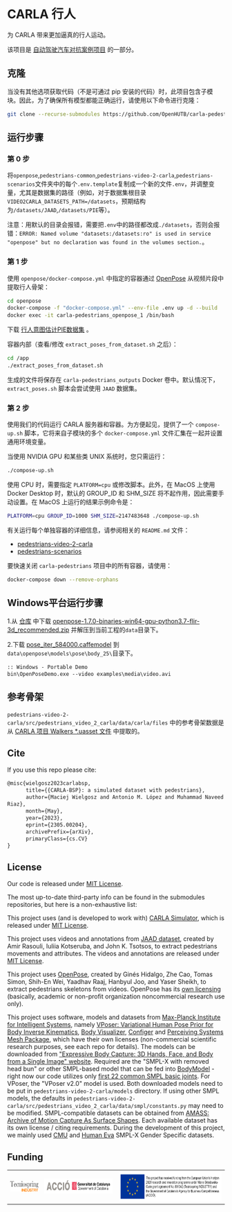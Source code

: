 # CARLA 行人
为 CARLA 带来更加逼真的行人运动。

该项目是 [自动驾驶汽车对抗案例项目](https://project-arcane.eu/) 的一部分。

## 克隆
当没有其他选项获取代码（不是可通过 pip 安装的代码）时，此项目包含子模块。因此，为了确保所有模型都能正确运行，请使用以下命令进行克隆：

```sh
git clone --recurse-submodules https://github.com/OpenHUTB/carla-pedestrians.git
```

## 运行步骤

### 第 0 步
将`openpose`,`pedestrians-common`,`pedestrians-video-2-carla`,`pedestrians-scenarios`文件夹中的每个`.env.template`复制成一个新的文件`.env`，并调整变量，尤其是数据集的路径（例如，对于数据集根目录`VIDEO2CARLA_DATASETS_PATH=/datasets`，预期结构为`/datasets/JAAD`,`/datasets/PIE`等）。

注意：用默认的目录会报错，需要把`.env`中的路径都改成`./datasets`，否则会报错：`ERROR: Named volume "datasets:/datasets:ro" is used in service "openpose" but no declaration was found in the volumes section.`。

### 第 1 步
使用 `openpose/docker-compose.yml` 中指定的容器通过 [OpenPose](https://github.com/CMU-Perceptual-Computing-Lab/openpose) 从视频片段中提取行人骨架：

```sh
cd openpose
docker-compose -f "docker-compose.yml" --env-file .env up -d --build
docker exec -it carla-pedestrians_openpose_1 /bin/bash
```

下载 [行人意图估计PIE数据集](https://data.nvision2.eecs.yorku.ca/PIE_dataset/) 。

容器内部（查看/修改 `extract_poses_from_dataset.sh` 之后）：
```sh
cd /app
./extract_poses_from_dataset.sh
```

生成的文件将保存在 `carla-pedestrians_outputs` Docker 卷中。默认情况下，`extract_poses.sh` 脚本会尝试使用 `JAAD` 数据集。



### 第 2 步
使用我们的代码运行 CARLA 服务器和容器。为方便起见，提供了一个 `compose-up.sh` 脚本，它将来自子模块的多个 `docker-compose.yml` 文件汇集在一起并设置通用环境变量。

当使用 NVIDIA GPU 和某些类 UNIX 系统时，您只需运行：
```sh
./compose-up.sh
```

使用 CPU 时，需要指定 `PLATFORM=cpu` 或修改脚本。此外，在 MacOS 上使用 Docker Desktop 时，默认的 GROUP_ID 和 SHM_SIZE 将不起作用，因此需要手动设置。在 MacOS 上运行的结果示例命令是：
```sh
PLATFORM=cpu GROUP_ID=1000 SHM_SIZE=2147483648 ./compose-up.sh
```

有关运行每个单独容器的详细信息，请参阅相关的 `README.md` 文件：
- [pedestrians-video-2-carla](https://github.com/wielgosz-info/pedestrians-video-2-carla/blob/main/README.md)
- [pedestrians-scenarios](https://github.com/wielgosz-info/pedestrians-scenarios/blob/main/README.md)

要快速关闭 `carla-pedestrians` 项目中的所有容器，请使用：

```sh
docker-compose down --remove-orphans
```

## Windows平台运行步骤

1.从 [仓库](https://github.com/CMU-Perceptual-Computing-Lab/openpose/releases) 中下载 [openpose-1.7.0-binaries-win64-gpu-python3.7-flir-3d_recommended.zip](https://github.com/CMU-Perceptual-Computing-Lab/openpose/releases/download/v1.7.0/openpose-1.7.0-binaries-win64-gpu-python3.7-flir-3d_recommended.zip) 并解压到当前工程的`data`目录下。

2.下载 [pose_iter_584000.caffemodel](https://www.dropbox.com/s/3x0xambj2rkyrap/pose_iter_584000.caffemodel?dl=0) 到`data\openpose\models\pose\body_25\`目录下。

```shell
:: Windows - Portable Demo
bin\OpenPoseDemo.exe --video examples\media\video.avi
```




## 参考骨架
`pedestrians-video-2-carla/src/pedestrians_video_2_carla/data/carla/files` 中的参考骨架数据是从 [CARLA 项目 Walkers *.uasset 文件](https://bitbucket.org/carla-simulator/carla-content) 中提取的。


## Cite
If you use this repo please cite:

```
@misc{wielgosz2023carlabsp,
      title={{CARLA-BSP}: a simulated dataset with pedestrians}, 
      author={Maciej Wielgosz and Antonio M. López and Muhammad Naveed Riaz},
      month={May},
      year={2023},
      eprint={2305.00204},
      archivePrefix={arXiv},
      primaryClass={cs.CV}
}
```

## License
Our code is released under [MIT License](https://github.com/wielgosz-info/carla-pedestrians/blob/main/LICENSE).

The most up-to-date third-party info can be found in the submodules repositories, but here is a non-exhaustive list:

This project uses (and is developed to work with) [CARLA Simulator](https://carla.org/), which is released under [MIT License](https://github.com/carla-simulator/carla/blob/master/LICENSE).

This project uses videos and annotations from [JAAD dataset](https://data.nvision2.eecs.yorku.ca/JAAD_dataset/), created by Amir Rasouli, Iuliia Kotseruba, and John K. Tsotsos, to extract pedestrians movements and attributes. The videos and annotations are released under [MIT License](https://github.com/ykotseruba/JAAD/blob/JAAD_2.0/LICENSE).

This project uses [OpenPose](https://github.com/CMU-Perceptual-Computing-Lab/openpose), created by Ginés Hidalgo, Zhe Cao, Tomas Simon, Shih-En Wei, Yaadhav Raaj, Hanbyul Joo, and Yaser Sheikh, to extract pedestrians skeletons from videos. OpenPose has its [own licensing](https://github.com/CMU-Perceptual-Computing-Lab/openpose/blob/master/LICENSE) (basically, academic or non-profit organization noncommercial research use only).

This project uses software, models and datasets from [Max-Planck Institute for Intelligent Systems](https://is.mpg.de/en), namely [VPoser: Variational Human Pose Prior for Body Inverse Kinematics](https://github.com/nghorbani/human_body_prior), [Body Visualizer](https://github.com/nghorbani/body_visualizer), [Configer](https://github.com/MPI-IS/configer) and [Perceiving Systems Mesh Package](https://github.com/MPI-IS/mesh), which have their own licenses (non-commercial scientific research purposes, see each repo for details). The models can be downloaded from ["Expressive Body Capture: 3D Hands, Face, and Body from a Single Image" website](https://smpl-x.is.tue.mpg.de). Required are the "SMPL-X with removed head bun" or other SMPL-based model that can be fed into [BodyModel](https://github.com/nghorbani/human_body_prior/blob/master/src/human_body_prior/body_model/body_model.py) - right now our code utilizes only [first 22 common SMPL basic joints](https://meshcapade.wiki/SMPL#related-models-the-smpl-family#skeleton-layout). For VPoser, the "VPoser v2.0" model is used. Both downloaded models need to be put in `pedestrians-video-2-carla/models` directory. If using other SMPL models, the defaults in `pedestrians-video-2-carla/src/pedestrians_video_2_carla/data/smpl/constants.py` may need to be modified. SMPL-compatible datasets can be obtained from [AMASS: Archive of Motion Capture As Surface Shapes](https://amass.is.tue.mpg.de/). Each available dataset has its own license / citing requirements. During the development of this project, we mainly used [CMU](http://mocap.cs.cmu.edu/) and [Human Eva](http://humaneva.is.tue.mpg.de/) SMPL-X Gender Specific datasets.


## Funding

|                                                                                                                              |                                                                                                                      |                                                                                                                                                                                                                                                                                                                                                                                      |
| ---------------------------------------------------------------------------------------------------------------------------- | -------------------------------------------------------------------------------------------------------------------- | ------------------------------------------------------------------------------------------------------------------------------------------------------------------------------------------------------------------------------------------------------------------------------------------------------------------------------------------------------------------------------------ |
| <img src="docs/_static/images/logos/Logo Tecniospring INDUSTRY_white.JPG" alt="Tecniospring INDUSTRY" style="height: 24px;"> | <img src="docs/_static/images/logos/ACCIO_horizontal.PNG" alt="ACCIÓ Government of Catalonia" style="height: 35px;"> | <img src="docs/_static/images/logos/EU_emblem_and_funding_declaration_EN.PNG" alt="This project has received funding from the European Union's Horizon 2020 research and innovation programme under Marie Skłodowska-Curie grant agreement No. 801342 (Tecniospring INDUSTRY) and the Government of Catalonia's Agency for Business Competitiveness (ACCIÓ)." style="height: 70px;"> |

